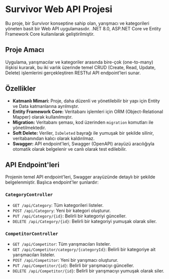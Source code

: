 # Survivor Web API Projesi

Bu proje, bir Survivor konseptine sahip olan, yarışmacı ve kategorileri yöneten basit bir Web API uygulamasıdır. .NET 8.0, ASP.NET Core ve Entity Framework Core kullanılarak geliştirilmiştir.

## Proje Amacı

Uygulama, yarışmacılar ve kategoriler arasında bire-çok (one-to-many) ilişkisi kurarak, bu iki varlık üzerinde temel CRUD (Create, Read, Update, Delete) işlemlerini gerçekleştiren RESTful API endpoint'leri sunar.

## Özellikler

-   **Katmanlı Mimari:** Proje, daha düzenli ve yönetilebilir bir yapı için Entity ve Data katmanlarına ayrılmıştır.
-   **Entity Framework Core:** Veritabanı işlemleri için ORM (Object-Relational Mapper) olarak kullanılmıştır.
-   **Migration:** Veritabanı şeması, kod üzerinden `migration` komutları ile yönetilmektedir.
-   **Soft Delete:** Veriler, `IsDeleted` bayrağı ile yumuşak bir şekilde silinir, veritabanından kalıcı olarak kaldırılmaz.
-   **Swagger:** API endpoint'leri, Swagger (OpenAPI) arayüzü aracılığıyla otomatik olarak belgelenir ve canlı olarak test edilebilir.

## API Endpoint'leri

Projenin temel API endpoint'leri, Swagger arayüzünde detaylı bir şekilde belgelenmiştir. Başlıca endpoint'ler şunlardır:

### `CategoryController`
-   `GET /api/Category`: Tüm kategorileri listeler.
-   `POST /api/Category`: Yeni bir kategori oluşturur.
-   `PUT /api/Category/{id}`: Belirli bir kategoriyi günceller.
-   `DELETE /api/Category/{id}`: Belirli bir kategoriyi yumuşak olarak siler.

### `CompetitorController`
-   `GET /api/Competitor`: Tüm yarışmacıları listeler.
-   `GET /api/Competitor/category/{categoryId}`: Belirli bir kategoriye ait yarışmacıları listeler.
-   `POST /api/Competitor`: Yeni bir yarışmacı oluşturur.
-   `PUT /api/Competitor/{id}`: Belirli bir yarışmacıyı günceller.
-   `DELETE /api/Competitor/{id}`: Belirli bir yarışmacıyı yumuşak olarak siler.
